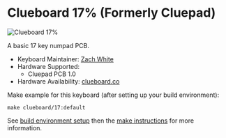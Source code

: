 # Clueboard 17% (Formerly Cluepad)

![Clueboard 17%](https://static1.squarespace.com/static/55c13bdee4b099be5dcb82eb/5842fbdce3df28eae5ec557e/5844fb2cb8a79bbdfd63bad1/1498501250178/IMGP3931.jpg?format=750w)

A basic 17 key numpad PCB.

* Keyboard Maintainer: [Zach White](https://github.com/skullydazed)
* Hardware Supported:
  * Cluepad PCB 1.0
* Hardware Availability: [clueboard.co](https://clueboard.co/)

Make example for this keyboard (after setting up your build environment):

    make clueboard/17:default

See [build environment setup](https://docs.qmk.fm/#/getting_started_build_tools) then the [make instructions](https://docs.qmk.fm/#/getting_started_make_guide) for more information.
